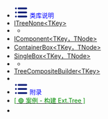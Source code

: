 -  <span style='color:Blue'><img src="wwwroot/images/MB.svg" alt="" style="margin-bottom:-4px" />&nbsp;类库说明</span>
-  [<span class='interface'>ITreeNone\<TKey></span>](i1.0.0)
-  -
-  [<span class='interface'>IComponent\<TKey，TNode></span>](m1.0.0)
-  [<span class='class'>ContainerBox\<TKey，TNode></span>](c1.0.0)
-  [<span class='class'>SingleBox\<TKey，TNode></span>](c2.0.0)
-  -
-  [<span class='class'>TreeCompositeBuilder\<TKey></span>](a1.0.0)
-  
-  <span style='color:Blue'><img src="wwwroot/images/MB.svg" alt="" style="margin-bottom:-4px" />&nbsp;附录</span>
- [<span style='color:#008B00'>[ 🟢 案例 - 构建 Ext.Tree ]</span>](t1.0.0)
- 



